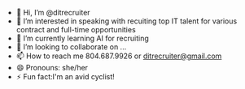 - 👋 Hi, I’m @ditrecruiter
- 👀 I’m interested in speaking with recuiting top IT talent for various contract and full-time opportunities
- 🌱 I’m currently learning AI for recruiting
- 💞️ I’m looking to collaborate on ...
- 📫 How to reach me 804.687.9926 or ditrecruiter@gmail.com
- 😄 Pronouns: she/her
- ⚡ Fun fact:I'm an avid cyclist!

<!---
ditrecruiter/ditrecruiter is a ✨ special ✨ repository because its `README.md` (this file) appears on your GitHub profile.
You can click the Preview link to take a look at your changes.
--->
